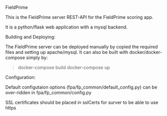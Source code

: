
FieldPrime

This is the FieldPrime server REST-API for the FieldPrime scoring app. 

It is a python/flask web application with a mysql backend.

Building and Deploying:

The FieldPrime server can be deployed manually by copied the required files and setting up apache/mysql. It can also be built with docker/docker-compose simply by:

> docker-compose build
> docker-compose up


Configuration:

Default configutaion options (fpa/fp_common/default_config.py) can be over-ridden in fpa/fp_common/config.py

SSL certificates should be placed in sslCerts for surver to be able to use https
